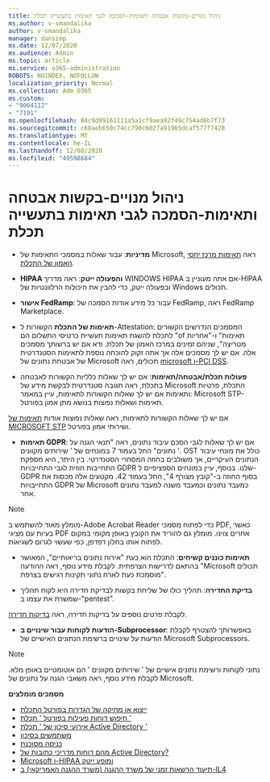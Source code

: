 ```yaml
---
title: ניהול מנויים-בקשות אבטחה ותאימות-הסמכה לגבי תאימות בתעשייה תכלת
ms.author: v-smandalika
author: v-smandalika
manager: dansimp
ms.date: 12/07/2020
ms.audience: Admin
ms.topic: article
ms.service: o365-administration
ROBOTS: NOINDEX, NOFOLLOW
localization_priority: Normal
ms.collection: Adm_O365
ms.custom:
- "9004112"
- "7191"
ms.openlocfilehash: 84c9d89161111a5a1cf9aea92f49c754ad6b7f73
ms.sourcegitcommit: c68aeb650c74cc790c6027a91965dcaf577f7428
ms.translationtype: MT
ms.contentlocale: he-IL
ms.lasthandoff: 12/08/2020
ms.locfileid: "49598684"
---
```

# <a name="subscription-management---security-and-compliance-requests---azure-industry-compliance-accreditation"></a>ניהול מנויים-בקשות אבטחה ותאימות-הסמכה לגבי תאימות בתעשייה תכלת

- **מדיניות**: עבור שאלות במסמכי התאימות של Microsoft, ראה [תאימות מרכז יחסי האמון של התכלת](https://docs.microsoft.com/compliance/regulatory/offering-SOC).

- **HIPAA והפעולה ייטק**: ראה מדריך WINDOWS HIPAA אם אתה מעוניין ב-HIPAA ובפעולה ייטק, כדי להבין את היכולות הרלוונטיות של Windows תכולים.

- **אישור FedRamp**: עבור כל מידע אודות הסמכה של FedRamp, ראה FedRamp Marketplace.

- **תאימות של התכלת** הקשורות ל-Attestation: המסמכים הנדרשים הקשורים לתכלת להשגת תאימות תעשיית כרטיסי התשלום הם "of תאימות" ו-"אחריות מטריצה", שניהם זמינים במרכז האמון של תכלת. ודא אם יש ברשותך מסמכים אלה. אם יש לך מסמכים אלה אך אתה זקוק להוכחה נוספת לתאימות הסטנדרטית של אבטחת נתונים של Microsoft תכולים, ראה [microsoft ו-PCI DSS](https://docs.microsoft.com/compliance/regulatory/offering-PCI-DSS).

- **פעולות תכלת/אבטחה/תאימות**: אם יש לך שאלות כלליות הקשורות לאבטחה בתכלת, ראה תגובה סטנדרטית לבקשת מידע של Microsoft התכלת, פרטיות ותאימות אם יש לך שאלות הקשורות לתאימות, עיין במאמר: Microsoft STP-תאימות ושאלות נפוצות בנושא מתן אמון בפורטל.

אם יש לך שאלות הקשורות לתאימות, ראה שאלות נפוצות אודות [תאימות של MICROSOFT STP](https://www.microsoft.com/trust-center/compliance/compliance-overview) ושירותי אמון בפורטל.

- **תאימות GDPR**: אם יש לך שאלות לגבי הסכם עיבוד נתונים, ראה "תנאי הגנה על נתונים" החל בעמוד 7 במונחים של ' שירותים מקוונים '. OST כולל את מונחי עיבוד הנתונים העיקריים, אך משולבים בחוזה המסחרי הסטנדרטי. בין היתר, היא מספקת התחייבות חוזית לגבי התחייבויות GDPR שלנו. בנוסף, עיין במונחים הספציפיים ל-GDPR בסוף החוזה ב-"קובץ מצורף 4", החל בעמוד 42. מקטעים אלה מכסות את התחייבויות GDPR של Microsoft כמעבד נתונים וכמעבד משנה למעבד נתונים אחר.

> [!NOTE]
> מומלץ מאוד להשתמש ב-Adobe Acrobat Reader כדי לפתוח מסמכי PDF, כאשר בעיות עם מציגי PDF אחרים צוינו. מומלץ גם להוריד את הקובץ באופן מקומי במקום לפתוח אותו בחלון דפדפן, כפי שעשוי לגרום לשגיאות.

- **תאימות כוננים קשיחים**: התכלת הוא כעת "אירוח נתונים בריאותיים", המאושר בהתאם לדרישות הצרפתית. לקבלת מידע נוסף, ראה ההודעה "Microsoft תכולים מוסמכת כעת לארח נתוני תקינות רגישים בצרפת".

- **בדיקת החדירה**: תהליך כולו של שליחת בקשות לבדיקת חדירה היא לקוח תהליך שמשרת את עצמו ב-"pentest".

לקבלת פרטים נוספים על בדיקות חדירה, ראה [בדיקות חדירה](https://docs.microsoft.com/azure/security/fundamentals/pen-testing).

- **הודעות לקוחות עבור שינויים ב-Subprocessor**: באפשרותך להצטרף לקבלת הודעות על שינויים ברשימת הנתונים האישיים של Microsoft Subprocessors.

> [!NOTE]
> נתוני לקוחות ורשימת נתונים אישיים של ' שירותים מקוונים ' הם אוטומטיים באופן מלא. לקבלת מידע נוסף, ראה משאבי הגנה על נתונים של Microsoft.

**מסמכים מומלצים**

- [ייצוא או מחיקה של הגדרות בפורטל התכלת](https://docs.microsoft.com/azure/azure-portal/set-preferences)
- [חיפוש דוחות פעילות בפורטל ' תכלת '](https://docs.microsoft.com/azure/active-directory/reports-monitoring/howto-find-activity-reports)
- [אירועי סיכון של ' תכלת Active Directory '](https://docs.microsoft.com/azure/active-directory/identity-protection/overview-identity-protection)
- [משתמשים בסיכון](https://docs.microsoft.com/azure/active-directory/identity-protection/overview-identity-protection)
- [כניסה מסוכנת](https://docs.microsoft.com/azure/active-directory/identity-protection/overview-identity-protection)
- [מהם דוחות מדריכי כתובות של Active Directory?](https://docs.microsoft.com/azure/active-directory/reports-monitoring/overview-reports)
- [Microsoft ו-HIPAA ומופע ייטק](https://docs.microsoft.com/compliance/regulatory/offering-hipaa-hitech)
- [תיעוד הרשאות זמני של משרד ההגנה (משרד ההגנה האמריקאי) ב-IL4](https://docs.microsoft.com/compliance/regulatory/offering-DoD-DISA-L2-L4-L5)













